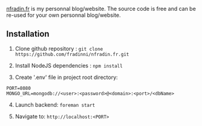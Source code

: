 [nfradin.fr](http://nfradin.fr) is my personnal blog/website. The source code is free and can be re-used for your own personnal blog/website.

## Installation
1. Clone github repository :
```git clone https://github.com/fradinni/nfradin.fr.git```

2. Install NodeJS dependencies : ```npm install```

3. Create '.env' file in project root directory:
```
PORT=8080
MONGO_URL=mongodb://<user>:<password>@<domain>:<port>/<dbName>
```

4. Launch backend: ```foreman start```

5. Navigate to: ```http://localhost:<PORT>```
